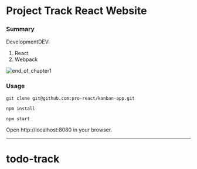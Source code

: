 Project Track React Website
========================

### Summary
DevelopmentDEV: 
1. React 
2. Webpack

![end_of_chapter1](https://cloud.githubusercontent.com/assets/33676/10971478/9db2d9d2-83bb-11e5-8603-5a19b21376a8.png)



### Usage
```
git clone git@github.com:pro-react/kanban-app.git
```

```
npm install
```

```
npm start
```

Open http://localhost:8080 in your browser.

****
# todo-track
